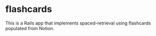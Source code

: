 # flashcards

This is a Rails app that implements spaced-retrieval using flashcards populated
from Notion.
